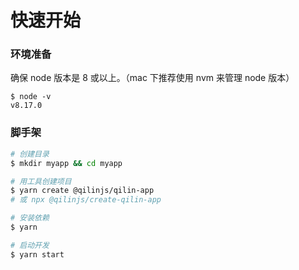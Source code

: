 # 快速开始

### 环境准备

确保 node 版本是 8 或以上。（mac 下推荐使用 nvm 来管理 node 版本）

```
$ node -v
v8.17.0
```

### 脚手架

```bash
# 创建目录
$ mkdir myapp && cd myapp

# 用工具创建项目
$ yarn create @qilinjs/qilin-app
# 或 npx @qilinjs/create-qilin-app

# 安装依赖
$ yarn

# 启动开发
$ yarn start
```
